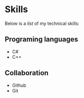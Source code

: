 # Skills

Below is a _list_ of my technical skills:

## Programing languages
- C#
- C++

## Collaboration
- Github
- Git
